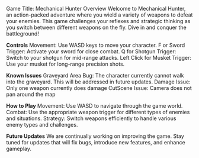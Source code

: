 Game Title: Mechanical Hunter
Overview
Welcome to Mechanical Hunter, an action-packed adventure where you wield a variety of weapons to defeat your enemies. This game challenges your reflexes and strategic thinking as you switch between different weapons on the fly. Dive in and conquer the battleground!

**Controls**
Movement: Use WASD keys to move your character.
F or Sword Trigger: Activate your sword for close combat.
Q for Shotgun Trigger: Switch to your shotgun for mid-range attacks.
Left Click for Musket Trigger: Use your musket for long-range precision shots.


**Known Issues**
Graveyard Area Bug: The character currently cannot walk into the graveyard. This will be addressed in future updates.
Damage Issue: Only one weapon currently does damage
CutScene Issue: Camera does not pan around the map


**How to Play**
Movement: Use WASD to navigate through the game world.
Combat: Use the appropriate weapon trigger for different types of enemies and situations.
Strategy: Switch weapons efficiently to handle various enemy types and challenges.

**Future Updates**
We are continually working on improving the game. Stay tuned for updates that will fix bugs, introduce new features, and enhance gameplay.
